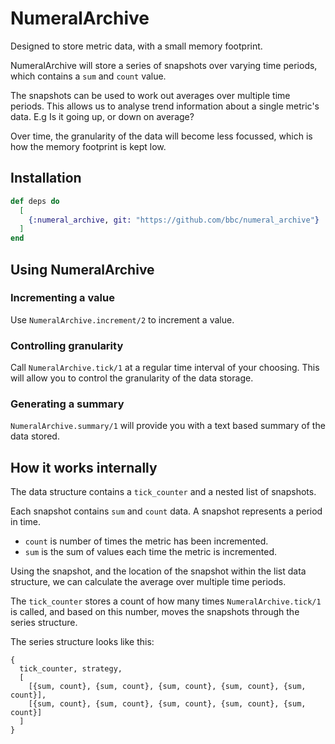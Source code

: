 # NumeralArchive

Designed to store metric data, with a small memory footprint.

NumeralArchive will store a series of snapshots over varying time periods, which contains a `sum` and `count` value.

The snapshots can be used to work out averages over multiple time periods. This allows us to analyse trend information about a single metric's data. E.g Is it going up, or down on average?

Over time, the granularity of the data will become less focussed, which is how the memory footprint is kept low.

## Installation

```elixir
def deps do
  [
    {:numeral_archive, git: "https://github.com/bbc/numeral_archive"}
  ]
end
```

## Using NumeralArchive
### Incrementing a value
Use `NumeralArchive.increment/2` to increment a value.

### Controlling granularity
Call `NumeralArchive.tick/1` at a regular time interval of your choosing. This will allow you to control the granularity of the data storage.

### Generating a summary
`NumeralArchive.summary/1` will provide you with a text based summary of the data stored.

## How it works internally
The data structure contains a `tick_counter` and a nested list of snapshots.

Each snapshot contains `sum` and `count` data. A snapshot represents a period in time.
- `count` is number of times the metric has been incremented.
- `sum` is the sum of values each time the metric is incremented.

Using the snapshot, and the location of the snapshot within the list data structure, we can calculate the average over multiple time periods.

The `tick_counter` stores a count of how many times `NumeralArchive.tick/1` is called, and based on this number, moves the snapshots through the series structure.

The series structure looks like this:
```
{
  tick_counter, strategy,
  [
    [{sum, count}, {sum, count}, {sum, count}, {sum, count}, {sum, count}],
    [{sum, count}, {sum, count}, {sum, count}, {sum, count}, {sum, count}]
  ]
}
```
